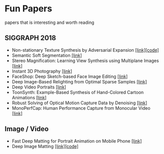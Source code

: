 # Fun Papers
papers that is interesting and worth reading

## SIGGRAPH 2018
* Non-stationary Texture Synthesis by Adversarial Expansion [[link]](http://vcc.szu.edu.cn/research/2018/TexSyn)[[code]](https://github.com/jessemelpolio/non-stationary_texture_syn)
* Semantic Soft Segmentation [[link]](http://people.inf.ethz.ch/aksoyy/sss/)
* Stereo Magnification: Learning View Synthesis using Multiplane Images [[link]](https://people.eecs.berkeley.edu/~tinghuiz/projects/mpi/)
* Instant 3D Photography [[link]](http://visual.cs.ucl.ac.uk/pubs/instant3d/)
* FaceShop: Deep Sketch-based Face Image Editing [[link]](https://arxiv.org/pdf/1804.08972.pdf)
* Deep Image-Based Relighting from Optimal Sparse Samples [[link]](http://cseweb.ucsd.edu/~viscomp/projects/SIG18Relighting/)
* Deep Video Portraits [[link]](https://web.stanford.edu/~zollhoef/papers/SG2018_DeepVideo/page.html)
* ToonSynth: Example-Based Synthesis of Hand-Colored Cartoon Animations [[link]](http://dcgi.fel.cvut.cz/home/sykorad/toonsynth.html)
* Robust Solving of Optical Motion Capture Data by Denoising [[link]](http://montreal.ubisoft.com/en/robust-solving-of-optical-motion-capture-data-by-denoising/)
* MonoPerfCap: Human Performance Capture from Monocular Video [[link]](http://gvv.mpi-inf.mpg.de/projects/wxu/MonoPerfCap/)

## Image / Video
* Fast Deep Matting for Portrait Animation on Mobile Phone [[link]](https://arxiv.org/pdf/1707.08289.pdf)
* Deep Image Matting [[link]](https://arxiv.org/pdf/1703.03872.pdf)[[code]](https://github.com/Joker316701882/Deep-Image-Matting)
